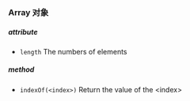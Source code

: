 ### Array 对象
##### attribute
-  `length` The numbers of elements
##### method
- `indexOf(<index>)` Return the value of the \<index>